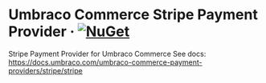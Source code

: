 # Umbraco Commerce Stripe Payment Provider &middot; [![NuGet](https://img.shields.io/nuget/v/Umbraco.Commerce.PaymentProviders.Stripe.svg?style=modern&label=nuget)](https://www.nuget.org/packages/Umbraco.Commerce.PaymentProviders.Stripe/) 

Stripe Payment Provider for Umbraco Commerce
See docs: https://docs.umbraco.com/umbraco-commerce-payment-providers/stripe/stripe
